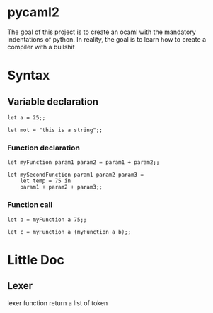 # pycaml2
The goal of this project is to create an ocaml with the mandatory indentations of python.
In reality, the goal is to learn how to create a compiler with a bullshit

# Syntax
## Variable declaration 
```
let a = 25;;

let mot = "this is a string";;
```

### Function declaration 
```
let myFunction param1 param2 = param1 + param2;;

let mySecondFunction param1 param2 param3 =
    let temp = 75 in 
    param1 + param2 + param3;;
```

### Function call 

```
let b = myFunction a 75;;

let c = myFunction a (myFunction a b);;
```


# Little Doc


## Lexer

lexer function return a list of token 

